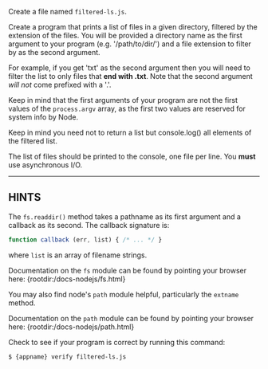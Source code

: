 Create a file named `filtered-ls.js`.

Create a program that prints a list of files in a given directory, filtered by the extension of the files. You will be provided a directory name as the first argument to your program (e.g. '/path/to/dir/') and a file extension to filter by as the second argument.

For example, if you get 'txt' as the second argument then you will need to filter the list to only files that **end with .txt**. Note that the second argument _will not_ come prefixed with a '.'.

Keep in mind that the first arguments of your program are not the first values of the `process.argv` array, as the first two values are reserved for system info by Node.

Keep in mind you need not to return a list but console.log() all elements of the filtered list.

The list of files should be printed to the console, one file per line. You **must** use asynchronous I/O.

----------------------------------------------------------------------
## HINTS

The `fs.readdir()` method takes a pathname as its first argument and a callback as its second. The callback signature is:

```js
function callback (err, list) { /* ... */ }
```

where `list` is an array of filename strings.

Documentation on the `fs` module can be found by pointing your browser here:
  {rootdir:/docs-nodejs/fs.html}

You may also find node's `path` module helpful, particularly the `extname` method.

Documentation on the `path` module can be found by pointing your browser here:
  {rootdir:/docs-nodejs/path.html}

Check to see if your program is correct by running this command:

```sh
$ {appname} verify filtered-ls.js
```
